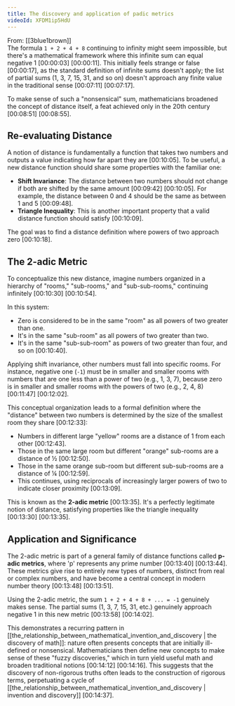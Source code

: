 ```yaml
---
title: The discovery and application of padic metrics
videoId: XFDM1ip5HdU
---
```


From: [[3blue1brown]] <br/> 
The formula `1 + 2 + 4 + 8` continuing to infinity might seem impossible, but there's a mathematical framework where this infinite sum can equal negative 1 <a class="yt-timestamp" data-t="00:00:03">[00:00:03]</a> <a class="yt-timestamp" data-t="00:00:11">[00:00:11]</a>. This initially feels strange or false <a class="yt-timestamp" data-t="00:00:17">[00:00:17]</a>, as the standard definition of infinite sums doesn't apply; the list of partial sums (1, 3, 7, 15, 31, and so on) doesn't approach any finite value in the traditional sense <a class="yt-timestamp" data-t="00:07:11">[00:07:11]</a> <a class="yt-timestamp" data-t="00:07:17">[00:07:17]</a>.

To make sense of such a "nonsensical" sum, mathematicians broadened the concept of distance itself, a feat achieved only in the 20th century <a class="yt-timestamp" data-t="00:08:51">[00:08:51]</a> <a class="yt-timestamp" data-t="00:08:55">[00:08:55]</a>.

## Re-evaluating Distance

A notion of distance is fundamentally a function that takes two numbers and outputs a value indicating how far apart they are <a class="yt-timestamp" data-t="00:10:05">[00:10:05]</a>. To be useful, a new distance function should share some properties with the familiar one:

*   **Shift Invariance**: The distance between two numbers should not change if both are shifted by the same amount <a class="yt-timestamp" data-t="00:09:42">[00:09:42]</a> <a class="yt-timestamp" data-t="00:10:05">[00:10:05]</a>. For example, the distance between 0 and 4 should be the same as between 1 and 5 <a class="yt-timestamp" data-t="00:09:48">[00:09:48]</a>.
*   **Triangle Inequality**: This is another important property that a valid distance function should satisfy <a class="yt-timestamp" data-t="00:10:09">[00:10:09]</a>.

The goal was to find a distance definition where powers of two approach zero <a class="yt-timestamp" data-t="00:10:18">[00:10:18]</a>.

## The 2-adic Metric

To conceptualize this new distance, imagine numbers organized in a hierarchy of "rooms," "sub-rooms," and "sub-sub-rooms," continuing infinitely <a class="yt-timestamp" data-t="00:10:30">[00:10:30]</a> <a class="yt-timestamp" data-t="00:10:54">[00:10:54]</a>.

In this system:
*   Zero is considered to be in the same "room" as all powers of two greater than one.
*   It's in the same "sub-room" as all powers of two greater than two.
*   It's in the same "sub-sub-room" as powers of two greater than four, and so on <a class="yt-timestamp" data-t="00:10:40">[00:10:40]</a>.

Applying shift invariance, other numbers must fall into specific rooms. For instance, negative one (`-1`) must be in smaller and smaller rooms with numbers that are one less than a power of two (e.g., 1, 3, 7), because zero is in smaller and smaller rooms with the powers of two (e.g., 2, 4, 8) <a class="yt-timestamp" data-t="00:11:47">[00:11:47]</a> <a class="yt-timestamp" data-t="00:12:02">[00:12:02]</a>.

This conceptual organization leads to a formal definition where the "distance" between two numbers is determined by the size of the smallest room they share <a class="yt-timestamp" data-t="00:12:33">[00:12:33]</a>:

*   Numbers in different large "yellow" rooms are a distance of 1 from each other <a class="yt-timestamp" data-t="00:12:43">[00:12:43]</a>.
*   Those in the same large room but different "orange" sub-rooms are a distance of ½ <a class="yt-timestamp" data-t="00:12:50">[00:12:50]</a>.
*   Those in the same orange sub-room but different sub-sub-rooms are a distance of ¼ <a class="yt-timestamp" data-t="00:12:59">[00:12:59]</a>.
*   This continues, using reciprocals of increasingly larger powers of two to indicate closer proximity <a class="yt-timestamp" data-t="00:13:09">[00:13:09]</a>.

This is known as the **2-adic metric** <a class="yt-timestamp" data-t="00:13:35">[00:13:35]</a>. It's a perfectly legitimate notion of distance, satisfying properties like the triangle inequality <a class="yt-timestamp" data-t="00:13:30">[00:13:30]</a> <a class="yt-timestamp" data-t="00:13:35">[00:13:35]</a>.

## Application and Significance

The 2-adic metric is part of a general family of distance functions called **p-adic metrics**, where 'p' represents any prime number <a class="yt-timestamp" data-t="00:13:40">[00:13:40]</a> <a class="yt-timestamp" data-t="00:13:44">[00:13:44]</a>. These metrics give rise to entirely new types of numbers, distinct from real or complex numbers, and have become a central concept in modern number theory <a class="yt-timestamp" data-t="00:13:48">[00:13:48]</a> <a class="yt-timestamp" data-t="00:13:51">[00:13:51]</a>.

Using the 2-adic metric, the sum `1 + 2 + 4 + 8 + ... = -1` genuinely makes sense. The partial sums (1, 3, 7, 15, 31, etc.) genuinely approach negative 1 in this new metric <a class="yt-timestamp" data-t="00:13:58">[00:13:58]</a> <a class="yt-timestamp" data-t="00:14:02">[00:14:02]</a>.

This demonstrates a recurring pattern in [[the_relationship_between_mathematical_invention_and_discovery | the discovery of math]]: nature often presents concepts that are initially ill-defined or nonsensical. Mathematicians then define new concepts to make sense of these "fuzzy discoveries," which in turn yield useful math and broaden traditional notions <a class="yt-timestamp" data-t="00:14:12">[00:14:12]</a> <a class="yt-timestamp" data-t="00:14:16">[00:14:16]</a>. This suggests that the discovery of non-rigorous truths often leads to the construction of rigorous terms, perpetuating a cycle of [[the_relationship_between_mathematical_invention_and_discovery | invention and discovery]] <a class="yt-timestamp" data-t="00:14:37">[00:14:37]</a>.